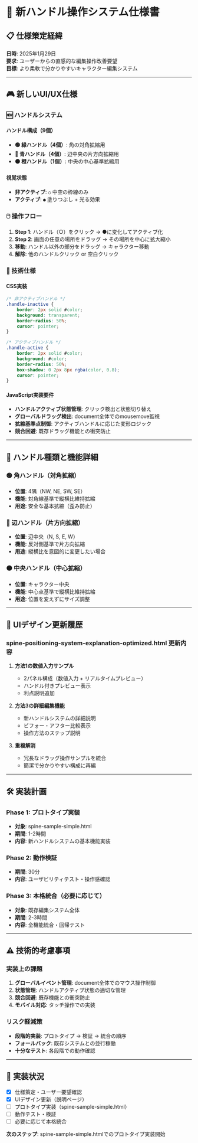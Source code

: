 # 🎯 新ハンドル操作システム仕様書

## 📋 仕様策定経緯

**日時**: 2025年1月29日  
**要求**: ユーザーからの直感的な編集操作改善要望  
**目標**: より柔軟で分かりやすいキャラクター編集システム

---

## 🎮 新しいUI/UX仕様

### 🆕 ハンドルシステム

#### ハンドル構成（9個）
- **🟢 緑ハンドル（4個）**: 角の対角拡縮用
- **🔵 青ハンドル（4個）**: 辺中央の片方向拡縮用  
- **🟠 橙ハンドル（1個）**: 中央の中心基準拡縮用

#### 視覚状態
- **非アクティブ**: `○` 中空の枠線のみ
- **アクティブ**: `●` 塗りつぶし + 光る効果

### 🖱️ 操作フロー

1. **Step 1**: ハンドル（○）をクリック → ●に変化してアクティブ化
2. **Step 2**: 画面の任意の場所をドラッグ → その場所を中心に拡大縮小  
3. **移動**: ハンドル以外の部分をドラッグ → キャラクター移動
4. **解除**: 他のハンドルクリック or 空白クリック

### 🔧 技術仕様

#### CSS実装
```css
/* 非アクティブハンドル */
.handle-inactive {
    border: 2px solid #color;
    background: transparent;
    border-radius: 50%;
    cursor: pointer;
}

/* アクティブハンドル */
.handle-active {
    border: 2px solid #color;
    background: #color;
    border-radius: 50%;
    box-shadow: 0 2px 8px rgba(color, 0.8);
    cursor: pointer;
}
```

#### JavaScript実装要件
- **ハンドルアクティブ状態管理**: クリック検出と状態切り替え
- **グローバルドラッグ検出**: document全体でのmousemove監視
- **拡縮基準点制御**: アクティブハンドルに応じた変形ロジック
- **競合回避**: 既存ドラッグ機能との衝突防止

---

## 📐 ハンドル種類と機能詳細

### 🟢 角ハンドル（対角拡縮）
- **位置**: 4隅（NW, NE, SW, SE）
- **機能**: 対角線基準で縦横比維持拡縮
- **用途**: 安全な基本拡縮（歪み防止）

### 🔵 辺ハンドル（片方向拡縮）
- **位置**: 辺中央（N, S, E, W）
- **機能**: 反対側基準で片方向拡縮
- **用途**: 縦横比を意図的に変更したい場合

### 🟠 中央ハンドル（中心拡縮）
- **位置**: キャラクター中央
- **機能**: 中心点基準で縦横比維持拡縮
- **用途**: 位置を変えずにサイズ調整

---

## 🎨 UIデザイン更新履歴

### spine-positioning-system-explanation-optimized.html 更新内容

1. **方法1の数値入力サンプル**
   - 2パネル構成（数値入力 + リアルタイムプレビュー）
   - ハンドル付きプレビュー表示
   - 利点説明追加

2. **方法3の詳細編集機能**
   - 新ハンドルシステムの詳細説明
   - ビフォー・アフター比較表示
   - 操作方法のステップ説明

3. **重複解消**
   - 冗長なドラッグ操作サンプルを統合
   - 簡潔で分かりやすい構成に再編

---

## 🛠️ 実装計画

### Phase 1: プロトタイプ実装
- **対象**: spine-sample-simple.html
- **期間**: 1-2時間
- **内容**: 新ハンドルシステムの基本機能実装

### Phase 2: 動作検証
- **期間**: 30分
- **内容**: ユーザビリティテスト・操作感確認

### Phase 3: 本格統合（必要に応じて）
- **対象**: 既存編集システム全体
- **期間**: 2-3時間
- **内容**: 全機能統合・回帰テスト

---

## ⚠️ 技術的考慮事項

### 実装上の課題
1. **グローバルイベント管理**: document全体でのマウス操作制御
2. **状態管理**: ハンドルアクティブ状態の適切な管理
3. **競合回避**: 既存機能との衝突防止
4. **モバイル対応**: タッチ操作での実装

### リスク軽減策
- **段階的実装**: プロトタイプ → 検証 → 統合の順序
- **フォールバック**: 既存システムとの並行稼働
- **十分なテスト**: 各段階での動作確認

---

## 📝 実装状況

- [x] 仕様策定・ユーザー要望確認
- [x] UIデザイン更新（説明ページ）
- [ ] プロトタイプ実装（spine-sample-simple.html）
- [ ] 動作テスト・検証
- [ ] 必要に応じて本格統合

**次のステップ**: spine-sample-simple.htmlでのプロトタイプ実装開始